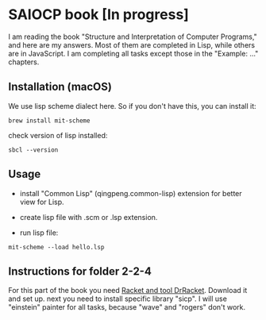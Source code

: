# SAIOCP book [In progress]

I am reading the book "Structure and Interpretation of Computer Programs," and here are my answers. Most of them are completed in Lisp, while others are in JavaScript. I am completing all tasks except those in the "Example: ..." chapters.

## Installation (macOS)

We use lisp scheme dialect here. So if you don't have this, you can install it:

```
brew install mit-scheme
```

check version of lisp installed:

```
sbcl --version
```

## Usage

- install "Common Lisp" (qingpeng.common-lisp) extension for better view for Lisp.

- create lisp file with .scm or .lsp extension.

- run lisp file:

```
mit-scheme --load hello.lsp
```

## Instructions for folder 2-2-4

For this part of the book you need [Racket and tool DrRacket](https://docs.racket-lang.org/getting-started/). Download it and set up. next you need to install specific library "sicp". I will use "einstein" painter for all tasks, because "wave" and "rogers" don't work.
